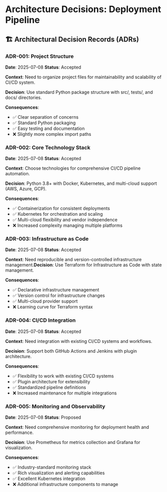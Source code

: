 # Architecture Decisions: Deployment Pipeline

## 🏗️ Architectural Decision Records (ADRs)

### ADR-001: Project Structure
**Date**: 2025-07-08
**Status**: Accepted

**Context**: Need to organize project files for maintainability and scalability of CI/CD system.

**Decision**: Use standard Python package structure with src/, tests/, and docs/ directories.

**Consequences**:
- ✅ Clear separation of concerns
- ✅ Standard Python packaging
- ✅ Easy testing and documentation
- ❌ Slightly more complex import paths

### ADR-002: Core Technology Stack
**Date**: 2025-07-08
**Status**: Accepted

**Context**: Choose technologies for comprehensive CI/CD pipeline automation.

**Decision**: Python 3.8+ with Docker, Kubernetes, and multi-cloud support (AWS, Azure, GCP).

**Consequences**:
- ✅ Containerization for consistent deployments
- ✅ Kubernetes for orchestration and scaling
- ✅ Multi-cloud flexibility and vendor independence
- ❌ Increased complexity managing multiple platforms

### ADR-003: Infrastructure as Code
**Date**: 2025-07-08
**Status**: Accepted

**Context**: Need reproducible and version-controlled infrastructure management.**Decision**: Use Terraform for Infrastructure as Code with state management.

**Consequences**:
- ✅ Declarative infrastructure management
- ✅ Version control for infrastructure changes
- ✅ Multi-cloud provider support
- ❌ Learning curve for Terraform syntax

### ADR-004: CI/CD Integration
**Date**: 2025-07-08
**Status**: Accepted

**Context**: Need integration with existing CI/CD systems and workflows.

**Decision**: Support both GitHub Actions and Jenkins with plugin architecture.

**Consequences**:
- ✅ Flexibility to work with existing CI/CD systems
- ✅ Plugin architecture for extensibility
- ✅ Standardized pipeline definitions
- ❌ Increased maintenance for multiple integrations

### ADR-005: Monitoring and Observability
**Date**: 2025-07-08
**Status**: Proposed

**Context**: Need comprehensive monitoring for deployment health and performance.

**Decision**: Use Prometheus for metrics collection and Grafana for visualization.

**Consequences**:
- ✅ Industry-standard monitoring stack
- ✅ Rich visualization and alerting capabilities
- ✅ Excellent Kubernetes integration
- ❌ Additional infrastructure components to manage
